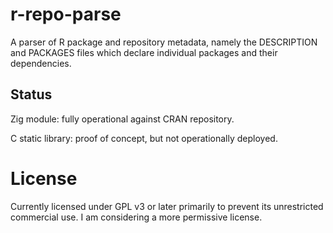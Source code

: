 # r-repo-parse

A parser of R package and repository metadata, namely the DESCRIPTION
and PACKAGES files which declare individual packages and their
dependencies.

## Status

Zig module: fully operational against CRAN repository.

C static library: proof of concept, but not operationally deployed.

# License

Currently licensed under GPL v3 or later primarily to prevent
its unrestricted commercial use. I am considering a more permissive
license.
